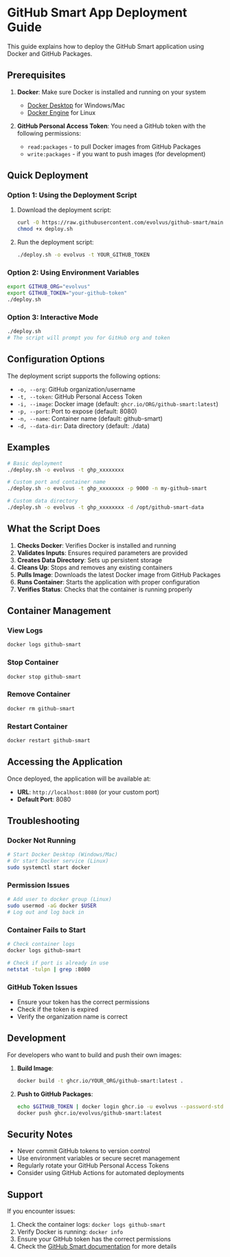 # GitHub Smart App Deployment Guide

This guide explains how to deploy the GitHub Smart application using Docker and GitHub Packages.

## Prerequisites

1. **Docker**: Make sure Docker is installed and running on your system
   - [Docker Desktop](https://docs.docker.com/get-docker/) for Windows/Mac
   - [Docker Engine](https://docs.docker.com/engine/install/) for Linux

2. **GitHub Personal Access Token**: You need a GitHub token with the following permissions:
   - `read:packages` - to pull Docker images from GitHub Packages
   - `write:packages` - if you want to push images (for development)

## Quick Deployment

### Option 1: Using the Deployment Script

1. Download the deployment script:
   ```bash
   curl -O https://raw.githubusercontent.com/evolvus/github-smart/main/deploy.sh
   chmod +x deploy.sh
   ```

2. Run the deployment script:
   ```bash
   ./deploy.sh -o evolvus -t YOUR_GITHUB_TOKEN
   ```

### Option 2: Using Environment Variables

```bash
export GITHUB_ORG="evolvus"
export GITHUB_TOKEN="your-github-token"
./deploy.sh
```

### Option 3: Interactive Mode

```bash
./deploy.sh
# The script will prompt you for GitHub org and token
```

## Configuration Options

The deployment script supports the following options:

- `-o, --org`: GitHub organization/username
- `-t, --token`: GitHub Personal Access Token
- `-i, --image`: Docker image (default: `ghcr.io/ORG/github-smart:latest`)
- `-p, --port`: Port to expose (default: 8080)
- `-n, --name`: Container name (default: github-smart)
- `-d, --data-dir`: Data directory (default: ./data)

## Examples

```bash
# Basic deployment
./deploy.sh -o evolvus -t ghp_xxxxxxxx

# Custom port and container name
./deploy.sh -o evolvus -t ghp_xxxxxxxx -p 9000 -n my-github-smart

# Custom data directory
./deploy.sh -o evolvus -t ghp_xxxxxxxx -d /opt/github-smart-data
```

## What the Script Does

1. **Checks Docker**: Verifies Docker is installed and running
2. **Validates Inputs**: Ensures required parameters are provided
3. **Creates Data Directory**: Sets up persistent storage
4. **Cleans Up**: Stops and removes any existing containers
5. **Pulls Image**: Downloads the latest Docker image from GitHub Packages
6. **Runs Container**: Starts the application with proper configuration
7. **Verifies Status**: Checks that the container is running properly

## Container Management

### View Logs
```bash
docker logs github-smart
```

### Stop Container
```bash
docker stop github-smart
```

### Remove Container
```bash
docker rm github-smart
```

### Restart Container
```bash
docker restart github-smart
```

## Accessing the Application

Once deployed, the application will be available at:
- **URL**: `http://localhost:8080` (or your custom port)
- **Default Port**: 8080

## Troubleshooting

### Docker Not Running
```bash
# Start Docker Desktop (Windows/Mac)
# Or start Docker service (Linux)
sudo systemctl start docker
```

### Permission Issues
```bash
# Add user to docker group (Linux)
sudo usermod -aG docker $USER
# Log out and log back in
```

### Container Fails to Start
```bash
# Check container logs
docker logs github-smart

# Check if port is already in use
netstat -tulpn | grep :8080
```

### GitHub Token Issues
- Ensure your token has the correct permissions
- Check if the token is expired
- Verify the organization name is correct

## Development

For developers who want to build and push their own images:

1. **Build Image**:
   ```bash
   docker build -t ghcr.io/YOUR_ORG/github-smart:latest .
   ```

2. **Push to GitHub Packages**:
   ```bash
   echo $GITHUB_TOKEN | docker login ghcr.io -u evolvus --password-stdin
   docker push ghcr.io/evolvus/github-smart:latest
   ```

## Security Notes

- Never commit GitHub tokens to version control
- Use environment variables or secure secret management
- Regularly rotate your GitHub Personal Access Tokens
- Consider using GitHub Actions for automated deployments

## Support

If you encounter issues:

1. Check the container logs: `docker logs github-smart`
2. Verify Docker is running: `docker info`
3. Ensure your GitHub token has the correct permissions
4. Check the [GitHub Smart documentation](https://github.com/evolvus/github-smart) for more details 
